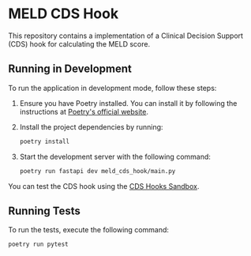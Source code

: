 # MELD CDS Hook

This repository contains a implementation of a Clinical Decision Support (CDS) hook for calculating the MELD score.

## Running in Development

To run the application in development mode, follow these steps:

1. Ensure you have Poetry installed. You can install it by following the instructions at [Poetry's official website](https://python-poetry.org/docs/#installation).

2. Install the project dependencies by running:

   ```bash
   poetry install
   ```

3. Start the development server with the following command:
   ```bash
   poetry run fastapi dev meld_cds_hook/main.py
   ```

You can test the CDS hook using the [CDS Hooks Sandbox](https://sandbox.cds-hooks.org/).

## Running Tests

To run the tests, execute the following command:

```bash
poetry run pytest
```
